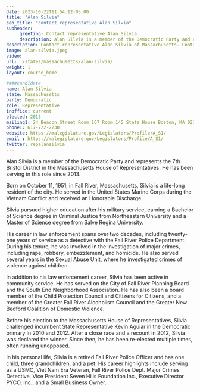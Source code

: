```yaml
---
date: 2023-10-22T11:54:12-05:00
title: "Alan Silvia"
seo_title: "contact representative Alan Silvia"
subheader:
     greeting: Contact representative Alan Silvia
     description: Alan Silvia is a member of the Democratic Party and represents the 7th Bristol District in the Massachusetts House of Representatives. He has been serving in this role since 2013.
description: Contact representative Alan Silvia of Massachusetts. Contact information for Alan Silvia includes email address, phone number, and mailing address.
image: alan-silvia.jpeg
video:
url:  /states/massachusetts/alan-silvia/
weight: 1
layout: course_home

####candidate
name: Alan Silvia
state: Massachusetts
party: Democratic
role: Representative
inoffice: current
elected: 2013
mailing1: 24 Beacon Street Room 167 Room 145 State House Boston, MA 02133
phone1: 617-722-2230
website: https://malegislature.gov/Legislators/Profile/A_S1/
email : https://malegislature.gov/Legislators/Profile/A_S1/
twitter: repalansilvia
---
```


Alan Silvia is a member of the Democratic Party and represents the 7th Bristol District in the Massachusetts House of Representatives. He has been serving in this role since 2013.

Born on October 11, 1951, in Fall River, Massachusetts, Silvia is a life-long resident of the city. He served in the United States Marine Corps during the Vietnam Conflict and received an Honorable Discharge.

Silvia pursued higher education after his military service, earning a Bachelor of Science degree in Criminal Justice from Northeastern University and a Master of Science degree from Salve Regina University.

His career in law enforcement spans over two decades, including twenty-one years of service as a detective with the Fall River Police Department. During his tenure, he was involved in the investigation of major crimes, including rape, robbery, embezzlement, and homicide. He also served several years in the Sexual Abuse Unit, where he investigated crimes of violence against children.

In addition to his law enforcement career, Silvia has been active in community service. He has served on the City of Fall River Planning Board and the South End Neighborhood Association. He has also been a board member of the Child Protection Council and Citizens for Citizens, and a member of the Greater Fall River Alcoholism Council and the Greater New Bedford Coalition of Domestic Violence.

Before his election to the Massachusetts House of Representatives, Silvia challenged incumbent State Representative Kevin Aguiar in the Democratic primary in 2010 and 2012. After a close race and a recount in 2012, Silvia was declared the winner. Since then, he has been re-elected multiple times, often running unopposed.

In his personal life, Silvia is a retired Fall River Police Officer and has one child, three grandchildren, and a pet. His career highlights include serving as a USMC, Viet Nam Era Veteran, Fall River Police Dept. Major Crimes Detective, Vice President Seven Hills Foundation Inc., Executive Director PYCO, Inc., and a Small Business Owner.
